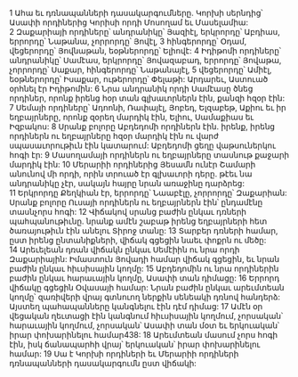 1 Ահա եւ դռնապանների դասակարգումները. Կորխի սերնդից՝ Ասափի որդիներից Կորիսի որդի Մոսողամ եւ Մասելամիա: 2 Զաքարիայի որդիները՝ անդրանիկը՝ Յազիէլ, երկրորդը՝ Աբդիաս, երրորդը՝ Նաթանա, չորրորդը՝ Յովէլ, 3 հինգերորդը՝ Օդամ, վեցերորդը՝ Յովնաթան, եօթներորդը՝ Ելիովէ: 4 Իդիթոմի որդիները՝ անդրանիկը՝ Սամէաս, երկրորդը՝ Յովազաբադ, երրորդը՝ Յովաթա, չորրորդը՝ Սաքար, հինգերորդը՝ Նաթանայէլ, 5 վեցերորդը՝ Ամիէլ, եօթներորդը՝ Իսաքար, ութերորդը՝ Փելաթի: Արդարեւ, Աստուած օրհնել էր Իդիթոմին: 6 Նրա անդրանիկ որդի Սամէասը ծնեց որդիներ, որոնք իրենց հօր տան գլխաւորներն էին, քանզի հզօր էին: 7 Սեմայի որդիները՝ Ադոոնի, Ռափայէլ, Յոբեդ, Ելզաբեթ, Աքիու եւ իր եղբայրները, որոնք զօրեղ մարդիկ էին, Ելիու, Սամաքիաս եւ Իզբակոս: 8 Սրանք բոլորը Աբդեդոմի որդիներն էին. իրենք, իրենց որդիներն ու եղբայրները հզօր մարդիկ էին ու վարժ սպասաւորութիւն էին կատարում: Աբդեդոմի ցեղը վաթսուներկու հոգի էր: 9 Մասողամայի որդիներն ու եղբայրները տասնութ քաջարի մարդիկ էին: 10 Մերարիի որդիներից Յեսամն ունէր Շամարի անունով մի որդի, որին տրուած էր գլխաւորի դերը. թէեւ նա անդրանիկը չէր, սակայն հայրը նրան առաջինը դարձրեց: 11 Երկրորդը Քեղկիան էր, երրորդը՝ Նաաբէլը, չորրորդը՝ Զաքարիան: Սրանք բոլորը Ուսայի որդիներն ու եղբայրներն էին՝ ընդամէնը տասնչորս հոգի: 12 Վիճակով սրանց բաժին ընկաւ դռների պահպանութիւնը. նրանք ամէն շաբաթ իրենց եղբայրների հետ ծառայութիւն էին անելու Տիրոջ տանը: 13 Տարբեր դռների համար, ըստ իրենց ընտանիքների, վիճակ գցեցին նաեւ փոքրն ու մեծը: 14 Արեւելեան դռան վիճակն ընկաւ Սեմէիին ու նրա որդի Զաքարիային: Իմաստուն Յովադի համար վիճակ գցեցին, եւ նրան բաժին ընկաւ հիւսիսային կողմը: 15 Աբդեդոմին ու նրա որդիներին բաժին ընկաւ հարաւային կողմը, Ասափի տան դիմացը: 16 Երրորդ վիճակը գցեցին Օվասայի համար: Նրան բաժին ընկաւ արեւմտեան կողմը՝ զառիվերի վրայ գտնուող ներքին սենեակի դռնով հանդերձ: Այստեղ պահապանները կանգնելու էին դէմ դիմաց: 17 Ամէն օր վեցական ղեւտացի էին կանգնում հիւսիսային կողմում, չորսական՝ հարաւային կողմում, չորսական՝ Ասափի տան մօտ եւ երկուական՝ իրար փոխարինելու համար438: 18 Արեւմտեան մասում չորս հոգի էին, իսկ ճանապարհի վրայ՝ երկուական՝ իրար փոխարինելու համար: 19 Սա է Կորխի որդիների եւ Մերարիի որդիների դռնապանների դասակարգումն ըստ վիճակի:
